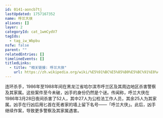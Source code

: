 ```yaml
---
id: 0141-aoncb7tj
lastUpdated: 1757167352
name: 呼兰大侠
aliases: []
layer: 2
categoryId: cat_1wmCydV7
tagIds:
  - tag_iw_Wbpbu
nsfw: false
parent: ""
relatedEntries: []
timelineEvents: []
titledLinks:
  - title: "相关链接: 呼兰大侠"
    url: https://zh.wikipedia.org/wiki/%E5%91%BC%E5%85%B0%E5%BC%91%E8%AD%A6%E6%A1%88
---
```


连环杀手，1986年至1988年间在黑龙江省哈尔滨市呼兰区及其周边地区杀害警察及其家属。这些案件至今未破，凶手的身份仍然是个谜。传闻称，呼兰大侠在1986年3月28日夜间杀害了52人，其中27人为公检法工作人员，其余25人为其家属。凶手在行凶后用匕首在死者家的墙上留下名号——「呼兰大侠」。此后，凶手继续作案，导致更多警察及其家属遇害。